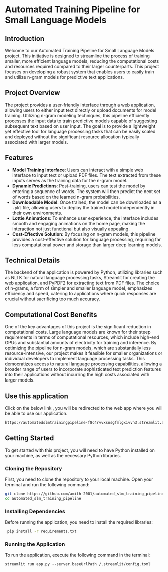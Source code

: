 # Automated Training Pipeline for Small Language Models

## Introduction
Welcome to our Automated Training Pipeline for Small Language Models project. This initiative is designed to streamline the process of training smaller, more efficient language models, reducing the computational costs and resources required compared to their larger counterparts. This project focuses on developing a robust system that enables users to easily train and utilize n-gram models for predictive text applications.

## Project Overview
The project provides a user-friendly interface through a web application, allowing users to either input text directly or upload documents for model training. Utilizing n-gram modeling techniques, this pipeline efficiently processes the input data to train predictive models capable of suggesting subsequent text based on user input. The goal is to provide a lightweight yet effective tool for language processing tasks that can be easily scaled and deployed without the significant resource allocation typically associated with larger models.

## Features
- **Model Training Interface**: Users can interact with a simple web interface to input text or upload PDF files. The text extracted from these inputs serves as the training data for the n-gram model.
- **Dynamic Predictions**: Post-training, users can test the model by entering a sequence of words. The system will then predict the next set of words based on the learned n-gram probabilities.
- **Downloadable Model**: Once trained, the model can be downloaded as a `.pkl` file, allowing users to deploy the trained model independently in their own environments.
- **Lottie Animations**: To enhance user experience, the interface includes smooth and engaging animations on the home page, making the interaction not just functional but also visually appealing.
- **Cost-Effective Solution**: By focusing on n-gram models, this pipeline provides a cost-effective solution for language processing, requiring far less computational power and storage than larger deep learning models.

## Technical Details
The backend of the application is powered by Python, utilizing libraries such as NLTK for natural language processing tasks, Streamlit for creating the web application, and PyPDF2 for extracting text from PDF files. The choice of n-grams, a form of simpler and smaller language model, emphasizes efficiency and speed, catering to applications where quick responses are crucial without sacrificing too much accuracy.

## Computational Cost Benefits
One of the key advantages of this project is the significant reduction in computational costs. Large language models are known for their steep requirements in terms of computational resources, which include high-end GPUs and substantial amounts of electricity for training and inference. By optimizing the pipeline for n-gram models, which are substantially less resource-intensive, our project makes it feasible for smaller organizations or individual developers to implement language processing tasks. This democratizes access to natural language processing capabilities, allowing a broader range of users to incorporate sophisticated text prediction features into their applications without incurring the high costs associated with larger models.

## Use this application 
Click on the below link , you will be redirected to the web app where you will be able to use our application.
```bash
https://automatedslmtrainingpipeline-f8c4rvvxsnsgfmlgxivvh3.streamlit.app/
```

## Getting Started
To get started with this project, you will need to have Python installed on your machine, as well as the necessary Python libraries.

### Cloning the Repository
First, you need to clone the repository to your local machine. Open your terminal and run the following command:

```bash
git clone https://github.com/amith-2001/automated_slm_training_pipeline.git
cd automated_slm_training_pipeline
```
### Installing Dependencies
Before running the application, you need to install the required libraries:

```bash
 pip install -r requirements.txt
```
### Running the Application
To run the application, execute the following command in the terminal:

```streamlit run app.py --server.baseUrlPath /.streamlit/config.toml```
